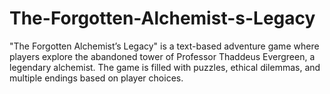 # The-Forgotten-Alchemist-s-Legacy


"The Forgotten Alchemist’s Legacy" is a text-based adventure game where players explore the abandoned tower of Professor Thaddeus Evergreen, a legendary alchemist. The game is filled with puzzles, ethical dilemmas, and multiple endings based on player choices.
